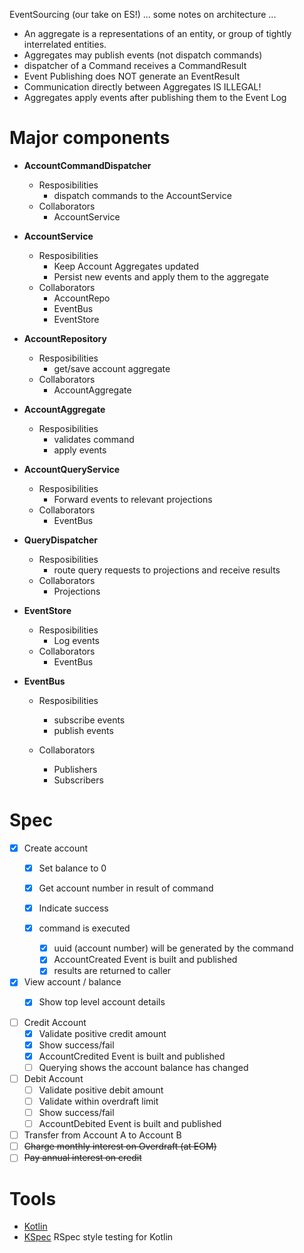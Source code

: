 EventSourcing (our take on ES!) ... some notes on architecture ...

- An aggregate is a representations of an entity, or group of tightly interrelated entities.
- Aggregates may publish events (not dispatch commands)
- dispatcher of a Command receives a CommandResult<T>
- Event Publishing does NOT generate an EventResult<T>
- Communication directly between Aggregates IS ILLEGAL!
- Aggregates apply events after publishing them to the Event Log

# Major components

- **AccountCommandDispatcher**
    - Resposibilities
        - dispatch commands to the AccountService
    - Collaborators
        - AccountService

- **AccountService**
    - Resposibilities
        - Keep Account Aggregates updated
        - Persist new events and apply them to the aggregate
    - Collaborators
        - AccountRepo
        - EventBus
        - EventStore

- **AccountRepository**
    - Resposibilities
        - get/save account aggregate
    - Collaborators
        - AccountAggregate

- **AccountAggregate**
    - Resposibilities
        - validates command
        - apply events

- **AccountQueryService**
    - Resposibilities
        - Forward events to relevant projections
    - Collaborators
        - EventBus

- **QueryDispatcher**
    - Resposibilities
        - route query requests to projections and receive results
    - Collaborators
        - Projections

- **EventStore**
    - Resposibilities
        - Log events
    - Collaborators
        - EventBus

- **EventBus**
    - Resposibilities
        - subscribe events
        - publish events

    - Collaborators
        - Publishers
        - Subscribers

# Spec

- [x] Create account
    - [x] Set balance to 0
    - [x] Get account number in result of command
    - [x] Indicate success

    - [x] command is executed
        - [x] uuid (account number) will be generated by the command
        - [x] AccountCreated Event is built and published
        - [x] results are returned to caller

- [x] View account / balance
    - [x] Show top level account details


- [ ] Credit Account
    - [x] Validate positive credit amount
    - [x] Show success/fail
    - [x] AccountCredited Event is built and published
    - [ ] Querying shows the account balance has changed

- [ ] Debit Account
    - [ ] Validate positive debit amount
    - [ ] Validate within overdraft limit
    - [ ] Show success/fail
    - [ ] AccountDebited Event is built and published

- [ ] Transfer from Account A to Account B
- [ ] ~~Charge monthly interest on Overdraft (at EOM)~~
- [ ] ~~Pay annual interest on credit~~

# Tools

- [Kotlin](https://kotlinlang.org)
- [KSpec](https://github.com/dam5s/kspec) RSpec style testing for Kotlin
